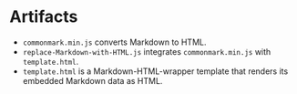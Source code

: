 # Artifacts

* `commonmark.min.js` converts Markdown to HTML.
* `replace-Markdown-with-HTML.js` integrates `commonmark.min.js` with
  `template.html`.
* `template.html` is a Markdown-HTML-wrapper template that renders its
  embedded Markdown data as HTML.
